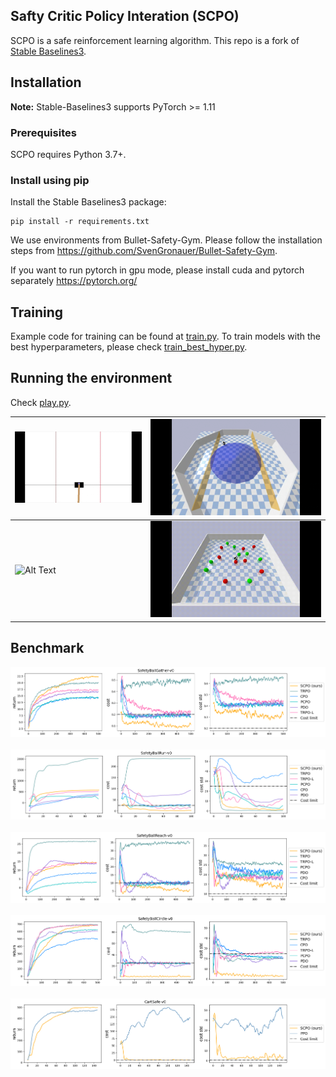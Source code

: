 ## Safty Critic Policy Interation (SCPO)
SCPO is a safe reinforcement learning algorithm. This repo is a fork of [Stable Baselines3](https://github.com/DLR-RM/stable-baselines3).


## Installation
**Note:** Stable-Baselines3 supports PyTorch >= 1.11
### Prerequisites
SCPO requires Python 3.7+.
### Install using pip
Install the Stable Baselines3 package:
```
pip install -r requirements.txt
```
We use environments from Bullet-Safety-Gym. Please follow the installation steps from https://github.com/SvenGronauer/Bullet-Safety-Gym.

If you want to run pytorch in gpu mode, please install cuda and pytorch separately https://pytorch.org/
## Training
Example code for training can be found at [train.py](./train.py). To train models with the best hyperparameters, please check [train_best_hyper.py](./train_best_hyper.py).
## Running the environment
Check [play.py](./play.py).


|![Alt Text](./graphs/gifs/cart.gif)|![Alt Text](./graphs/gifs/cirlce.gif)|
|---|---|
|![Alt Text](./graphs/gifs/reach_1.gif)|![Alt Text](./graphs/gifs/gather_1.gif)|

## Benchmark
![Drag Racing](./graphs/benchmark/SafetyBallGather-v0.png) &nbsp;&nbsp;
![Drag Racing](./graphs/benchmark/SafetyBallRun-v0.png) &nbsp;&nbsp;
![Drag Racing](./graphs/benchmark/SafetyBallReach-v0.png) &nbsp;&nbsp;
![Drag Racing](./graphs/benchmark/SafetyBallCircle-v0.png) &nbsp;&nbsp;
![Drag Racing](./graphs/benchmark/CartSafe-v0.png) &nbsp;&nbsp;
